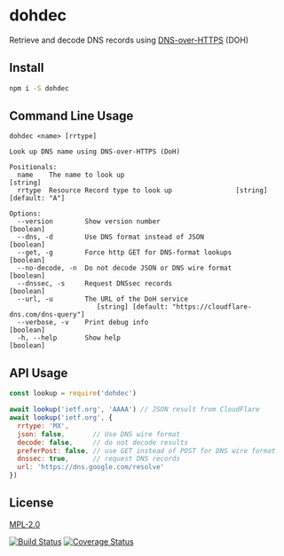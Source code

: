 # dohdec

Retrieve and decode DNS records using [DNS-over-HTTPS](https://tools.ietf.org/html/rfc8484) (DOH)


## Install

```bash
npm i -S dohdec
```

## Command Line Usage

```
dohdec <name> [rrtype]

Look up DNS name using DNS-over-HTTPS (DoH)

Positionals:
  name    The name to look up                                           [string]
  rrtype  Resource Record type to look up                [string] [default: "A"]

Options:
  --version        Show version number                                 [boolean]
  --dns, -d        Use DNS format instead of JSON                      [boolean]
  --get, -g        Force http GET for DNS-format lookups               [boolean]
  --no-decode, -n  Do not decode JSON or DNS wire format               [boolean]
  --dnssec, -s     Request DNSsec records                              [boolean]
  --url, -u        The URL of the DoH service
                      [string] [default: "https://cloudflare-dns.com/dns-query"]
  --verbose, -v    Print debug info                                    [boolean]
  -h, --help       Show help                                           [boolean]
```

## API Usage

```js
const lookup = require('dohdec')

await lookup('ietf.org', 'AAAA') // JSON result from CloudFlare
await lookup('ietf.org', {
  rrtype: 'MX',
  json: false,       // Use DNS wire format
  decode: false,     // do not decode results
  preferPost: false, // use GET instead of POST for DNS wire format
  dnssec: true,      // request DNS records
  url: 'https://dns.google.com/resolve'
})

```

## License

[MPL-2.0](https://www.mozilla.org/en-US/MPL/2.0/)

[![Build Status](https://travis-ci.org/hildjj/dohdec.svg?branch=master)](https://travis-ci.org/hildjj/dohdec)
[![Coverage Status](https://coveralls.io/repos/github/hildjj/dohdec/badge.svg?branch=master)](https://coveralls.io/github/hildjj/dohdec?branch=master)
